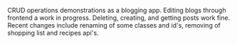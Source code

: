 CRUD operations demonstrations as a blogging app. Editing blogs through frontend a work in progress. Deleting, creating, and getting posts work fine. Recent changes include renaming of some classes and id's, removing of shopping list and recipes api's. 
